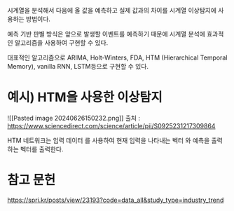 
시계열을 분석해서 다음에 올 값을 예측하고 실제 값과의 차이를 시계열 이상탐지에 사용하는 방법이다. 

예측 기반 판별 방식은 앞으로 발생할 이벤트를 예측하기 때문에 시계열 분석에 효과적인 알고리즘을 사용하여 구현할 수 있다.

대표적인 알고리즘으로 ARIMA, Holt-Winters, FDA, HTM (Hierarchical Temporal Memory), vanilla RNN, LSTM등으로 구현할 수 있다.

# 예시) HTM을 사용한 이상탐지
![[Pasted image 20240626150232.png]]
출처 : https://www.sciencedirect.com/science/article/pii/S0925231217309864

HTM 네트워크는 입력 데이터 를 사용하여 현재 입력을 나타내는 벡터 와 예측을 출력하는 벡터를 출력한다.


# 참고 문헌
https://spri.kr/posts/view/23193?code=data_all&study_type=industry_trend